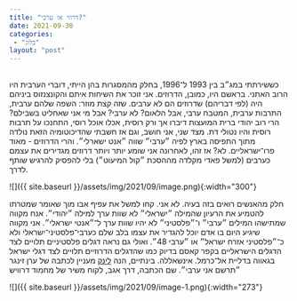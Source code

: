 ```yaml
---
title: "דרוזי או ערבי?"
date: 2021-09-30
categories: 
 - "בלוג"
layout: "post"
---
```


## 

כששירתתי במג״ב בין 1993 ל־1996, בחלק מהמסגרות בהן הייתי, דוברי הערבית היו הרוב האתני. בראשם היו, כמובן, הדרוזים. אני זוכר את השיחות איתם והקונצנזוס ביניהם היה (לפי דבריהם) שדרוזים הם לא ערבים. שזה קצת מוזר: השפה שלהם ערבית, התרבות ערבית, המטבח ערבי, אבל הלאום? לא ערבי? אבל מי אני שאחליט בשבילם? הרי רוב יהודי ברית המועצות דיברו אך ורק רוסית, אכלו אוכל רוסי, התחנכו על תרבות רוסית והיו נטולי דת. מצד שני, אני חושב, וגם אז חשבתי שהדיכוטומיה הזאת נולדה מתוך התפיסה בארץ לפיה ״ערבי״ שווה ״אנט ישארלי״. והרי הדרוזים - מאוד פרו־ישראליים. לא? אז זהו, לאחרונה אני שומע יותר ויותר דרוזים מגדירים את עצמם כערבים (למשל פאדי מקלדה מההסכת ״קול המיעוט״) בלי להפסיק להרגיש שותף לדרך. 

![]({{ site.baseurl }}/assets/img/2021/09/image.png){:width="300"}

חלק מהאנשים רואים בזה בעיה. לא אני. קחו למשל את עפיף אבו מוך שאומר שמטרתו להטמיע את הרעיון שהמילה ״ישראלי״ לא שוות ערך למילה ״יהודי״. אנח מקווה שמתישהו המילים ״ערבי״ ו־״פלסטיני״ לא יהיו שוות ערך ל־״אנטי ישראלי״. אני מקווה שיגיע היום בו אדם יוכל להגדיר את עצמו בלב שלם כערבי־פלסטיני־ישראלי ולא כ־״פלסטיני אזרח ישראל״ או ״ערבי 48״. ואולי גם נראה דגלים פלסטיניים תלויים לצד הדגלים הישראליים בקפר קאסם בדיוק כמו שהדגלים הדרוזיים תלויים לצד דגלי ישראל בגאווה בדליית אל־כרמל. אינשאללה. בינתיים, הנה [לינק](https://www.youtube.com/watch?v=DRN_2oAEvpE) מעניין לכתבה של ערן זינגר ״תרשם אני ערבי״. שם הכתבה, דרך אגב, לקוח משיר של מחמוד דרוויש

![]({{ site.baseurl }}/assets/img/2021/09/image-1.png){:width="273"}
